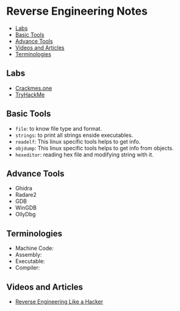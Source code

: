 # Reverse Engineering Notes
- [Labs](#labs)
- [Basic Tools](#basic-tools)
- [Advance Tools](#advance-tools)
- [Videos and Articles](#videos-and-articles)
- [Terminologies](#terminologies)

## Labs
- [Crackmes.one](https://crackmes.one/)
- [TryHackMe](https://tryhackme.com/)

## Basic Tools
- `file`: to know file type and format.
- `strings`: to print all strings enside executables.
- `readelf`: This linux specific tools helps to get info.
- `objdump`: This linux specific tools helps to get info from objects.
- `hexeditor`: reading hex file and modifying string with it.
  
## Advance Tools
- Ghidra
- Radare2
- GDB
- WinGDB
- OllyDbg

## Terminologies
- Machine Code:
- Assembly:
- Executable:
- Compiler:



## Videos and Articles
- [Reverse Engineering Like a Hacker](https://youtu.be/-__qkpSk_rg)

  
